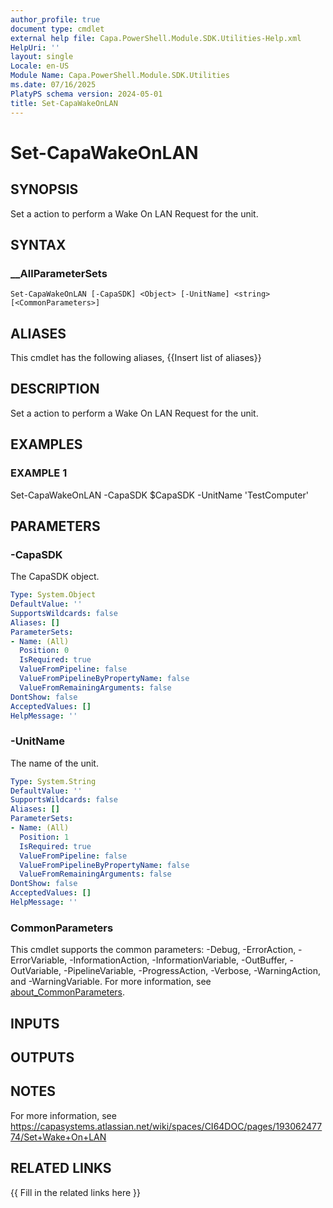 ```yaml
---
author_profile: true
document type: cmdlet
external help file: Capa.PowerShell.Module.SDK.Utilities-Help.xml
HelpUri: ''
layout: single
Locale: en-US
Module Name: Capa.PowerShell.Module.SDK.Utilities
ms.date: 07/16/2025
PlatyPS schema version: 2024-05-01
title: Set-CapaWakeOnLAN
---
```


# Set-CapaWakeOnLAN

## SYNOPSIS

Set a action to perform a Wake On LAN Request for the unit.

## SYNTAX

### __AllParameterSets

```
Set-CapaWakeOnLAN [-CapaSDK] <Object> [-UnitName] <string> [<CommonParameters>]
```

## ALIASES

This cmdlet has the following aliases,
  {{Insert list of aliases}}

## DESCRIPTION

Set a action to perform a Wake On LAN Request for the unit.

## EXAMPLES

### EXAMPLE 1

Set-CapaWakeOnLAN -CapaSDK $CapaSDK -UnitName 'TestComputer'

## PARAMETERS

### -CapaSDK

The CapaSDK object.

```yaml
Type: System.Object
DefaultValue: ''
SupportsWildcards: false
Aliases: []
ParameterSets:
- Name: (All)
  Position: 0
  IsRequired: true
  ValueFromPipeline: false
  ValueFromPipelineByPropertyName: false
  ValueFromRemainingArguments: false
DontShow: false
AcceptedValues: []
HelpMessage: ''
```

### -UnitName

The name of the unit.

```yaml
Type: System.String
DefaultValue: ''
SupportsWildcards: false
Aliases: []
ParameterSets:
- Name: (All)
  Position: 1
  IsRequired: true
  ValueFromPipeline: false
  ValueFromPipelineByPropertyName: false
  ValueFromRemainingArguments: false
DontShow: false
AcceptedValues: []
HelpMessage: ''
```

### CommonParameters

This cmdlet supports the common parameters: -Debug, -ErrorAction, -ErrorVariable,
-InformationAction, -InformationVariable, -OutBuffer, -OutVariable, -PipelineVariable,
-ProgressAction, -Verbose, -WarningAction, and -WarningVariable. For more information, see
[about_CommonParameters](https://go.microsoft.com/fwlink/?LinkID=113216).

## INPUTS

## OUTPUTS

## NOTES

For more information, see https://capasystems.atlassian.net/wiki/spaces/CI64DOC/pages/19306247774/Set+Wake+On+LAN


## RELATED LINKS

{{ Fill in the related links here }}

